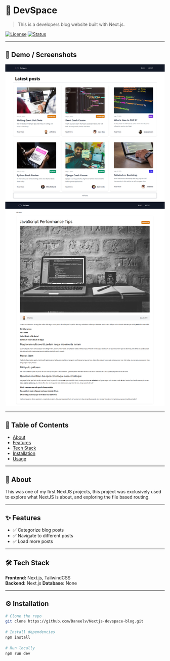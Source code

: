 # 🚀 DevSpace

> This is a developers blog website built with Next.js.

[![License](https://img.shields.io/badge/license-MIT-blue.svg)](LICENSE)
[![Status](https://img.shields.io/badge/status-repo%20only-active.svg)]()

---

## 📸 Demo / Screenshots

<p align="center">
  <img src="docs/DevSpace.png" alt="Devspace png" width="700">
  <img src="docs/DevSpace2.png" alt="Devspace2 png" width="700">
</p>

---

## 📖 Table of Contents

- [About](#About)
- [Features](#features)
- [Tech Stack](#tech-stack)
- [Installation](#installation)
- [Usage](#usage)

---

## 📜 About

This was one of my first NextJS projects, this project was exclusively
used to explore what NextJS is about, and exploring the file based routing.

---

## ✨ Features

- ✅ Categorize blog posts
- ✅ Navigate to different posts
- ✅ Load more posts

---

## 🛠 Tech Stack

**Frontend:** Next.js, TailwindCSS  
**Backend:** Next.js
**Database:** None

---

## ⚙️ Installation

```bash
# Clone the repo
git clone https://github.com/Daneelv/Nextjs-devspace-blog.git

# Install dependencies
npm install

# Run locally
npm run dev
```
